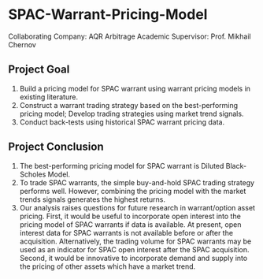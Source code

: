 # SPAC-Warrant-Pricing-Model

Collaborating Company: AQR Arbitrage
Academic Supervisor: Prof. Mikhail Chernov

## Project Goal
1. Build a pricing model for SPAC warrant using warrant pricing models in existing literature.
2. Construct a warrant trading strategy based on the best-performing pricing model; Develop trading strategies using market trend signals.
3. Conduct back-tests using historical SPAC warrant pricing data.

## Project Conclusion
1. The best-performing pricing model for SPAC warrant is Diluted Black-Scholes Model.
2. To trade SPAC warrants, the simple buy-and-hold SPAC trading strategy performs well. However, combining the pricing model with the market trends signals generates the highest returns.
3. Our analysis raises questions for future research in warrant/option asset pricing. First, it would be useful to incorporate open interest into the pricing model of SPAC warrants if data is available. At present, open interest data for SPAC warrants is not available before or after the acquisition. Alternatively, the trading volume for SPAC warrants may be used as an indicator for SPAC open interest after the SPAC acquisition. Second, it would be innovative to incorporate demand and supply into the pricing of other assets which have a market trend.
